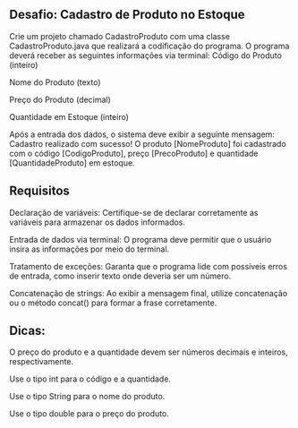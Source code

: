 ## Desafio: Cadastro de Produto no Estoque

Crie um projeto chamado CadastroProduto com uma classe CadastroProduto.java que realizará a codificação do programa. O programa deverá receber as seguintes informações via terminal:
Código do Produto (inteiro)

Nome do Produto (texto)

Preço do Produto (decimal)

Quantidade em Estoque (inteiro)

Após a entrada dos dados, o sistema deve exibir a seguinte mensagem:
Cadastro realizado com sucesso! O produto [NomeProduto] foi cadastrado com o código [CodigoProduto], preço [PrecoProduto] e quantidade [QuantidadeProduto] em estoque.

## Requisitos

Declaração de variáveis: Certifique-se de declarar corretamente as variáveis para armazenar os dados informados.

Entrada de dados via terminal: O programa deve permitir que o usuário insira as informações por meio do terminal.

Tratamento de exceções: Garanta que o programa lide com possíveis erros de entrada, como inserir texto onde deveria ser um número.

Concatenação de strings: Ao exibir a mensagem final, utilize concatenação ou o método concat() para formar a frase corretamente.


## Dicas:

O preço do produto e a quantidade devem ser números decimais e inteiros, respectivamente.

Use o tipo int para o código e a quantidade.

Use o tipo String para o nome do produto.

Use o tipo double para o preço do produto.
